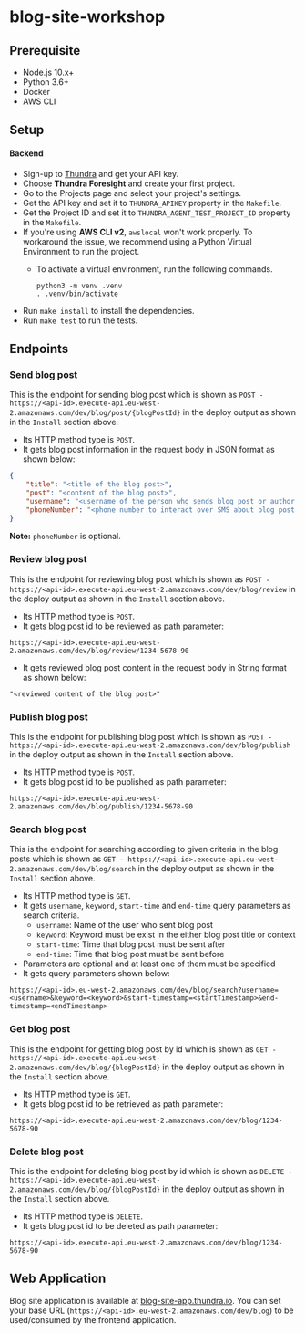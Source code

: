 # blog-site-workshop

## Prerequisite

- Node.js 10.x+
- Python 3.6+
- Docker
- AWS CLI

## Setup

#### Backend

- Sign-up to [Thundra](https://start.thundra.io) and get your API key.
- Choose **Thundra Foresight** and create your first project.
- Go to the Projects page and select your project's settings.
- Get the API key and set it to `THUNDRA_APIKEY` property in the `Makefile`.
- Get the Project ID and set it to `THUNDRA_AGENT_TEST_PROJECT_ID` property in the `Makefile`.
- If you're using **AWS CLI v2**, `awslocal` won't work properly. To workaround the issue, we recommend using a Python Virtual Environment to run the project.
  - To activate a virtual environment, run the following commands.

    ```
    python3 -m venv .venv
    . .venv/bin/activate
    ```
- Run `make install` to install the dependencies.
- Run `make test` to run the tests.

## Endpoints

### Send blog post
This is the endpoint for sending blog post which is shown as
`POST - https://<api-id>.execute-api.eu-west-2.amazonaws.com/dev/blog/post/{blogPostId}`
in the deploy output as shown in the `Install` section above.
- Its HTTP method type is `POST`.
- It gets blog post information in the request body in JSON format as shown below:
```json
{
    "title": "<title of the blog post>",
    "post": "<content of the blog post>",
    "username": "<username of the person who sends blog post or author in other words>",
    "phoneNumber": "<phone number to interact over SMS about blog post acceptance status>"
}
```
**Note:** `phoneNumber` is optional.

### Review blog post
This is the endpoint for reviewing blog post which is shown as
`POST - https://<api-id>.execute-api.eu-west-2.amazonaws.com/dev/blog/review`
in the deploy output as shown in the `Install` section above.
- Its HTTP method type is `POST`.
- It gets blog post id to be reviewed as path parameter:
```
https://<api-id>.execute-api.eu-west-2.amazonaws.com/dev/blog/review/1234-5678-90
```
- It gets reviewed blog post content in the request body in String format as shown below:
```
"<reviewed content of the blog post>"
```

### Publish blog post
This is the endpoint for publishing blog post which is shown as
`POST - https://<api-id>.execute-api.eu-west-2.amazonaws.com/dev/blog/publish`
in the deploy output as shown in the `Install` section above.
- Its HTTP method type is `POST`.
- It gets blog post id to be published as path parameter:
```
https://<api-id>.execute-api.eu-west-2.amazonaws.com/dev/blog/publish/1234-5678-90
```

### Search blog post
This is the endpoint for searching according to given criteria in the blog posts which is shown as
`GET - https://<api-id>.execute-api.eu-west-2.amazonaws.com/dev/blog/search`
in the deploy output as shown in the `Install` section above.
- Its HTTP method type is `GET`.
- It gets `username`, `keyword`, `start-time` and `end-time` query parameters as search criteria.
  * `username`: Name of the user who sent blog post
  * `keyword`: Keyword must be exist in the either blog post title or context
  * `start-time`: Time that blog post must be sent after
  * `end-time`: Time that blog post must be sent before
- Parameters are optional and at least one of them must be specified
- It gets query parameters shown below:
```
https://<api-id>.eu-west-2.amazonaws.com/dev/blog/search?username=<username>&keyword=<keyword>&start-timestamp=<startTimestamp>&end-timestamp=<endTimestamp>
```

### Get blog post
This is the endpoint for getting blog post by id which is shown as
`GET - https://<api-id>.execute-api.eu-west-2.amazonaws.com/dev/blog/{blogPostId}`
in the deploy output as shown in the `Install` section above.
- Its HTTP method type is `GET`.
- It gets blog post id to be retrieved as path parameter:
```
https://<api-id>.execute-api.eu-west-2.amazonaws.com/dev/blog/1234-5678-90
```

### Delete blog post
This is the endpoint for deleting blog post by id which is shown as
`DELETE - https://<api-id>.execute-api.eu-west-2.amazonaws.com/dev/blog/{blogPostId}`
in the deploy output as shown in the `Install` section above.
- Its HTTP method type is `DELETE`.
- It gets blog post id to be deleted as path parameter:
```
https://<api-id>.execute-api.eu-west-2.amazonaws.com/dev/blog/1234-5678-90
```

## Web Application

Blog site application is available at [blog-site-app.thundra.io](https://blog-site-app.thundra.io).
You can set your base URL (`https://<api-id>.eu-west-2.amazonaws.com/dev/blog`) to be used/consumed by the frontend application.
